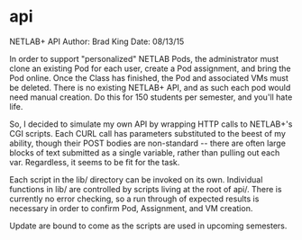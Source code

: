 # api
NETLAB+ API
Author: Brad King
Date: 08/13/15

In order to support "personalized" NETLAB Pods, the administrator must clone an existing Pod for each user, create a Pod assignment, and bring the Pod online. Once the Class has finished, the Pod and associated VMs must be deleted.
There is no existing NETLAB+ API, and as such each pod would need manual creation. Do this for 150 students per semester, and you'll hate life.

So, I decided to simulate my own API by wrapping HTTP calls to NETLAB+'s CGI scripts. Each CURL call has parameters substituted to the beest of my ability, though their POST bodies are non-standard -- there are often large blocks of text submitted as a single variable, rather than pulling out each var. Regardless, it seems to be fit for the task.

Each script in the lib/ directory can be invoked on its own. Individual functions in lib/ are controlled by scripts living at the root of api/. There is currently no error checking, so a run through of expected results is necessary in order to confirm Pod, Assignment, and VM creation.

Update are bound to come as the scripts are used in upcoming semesters.
